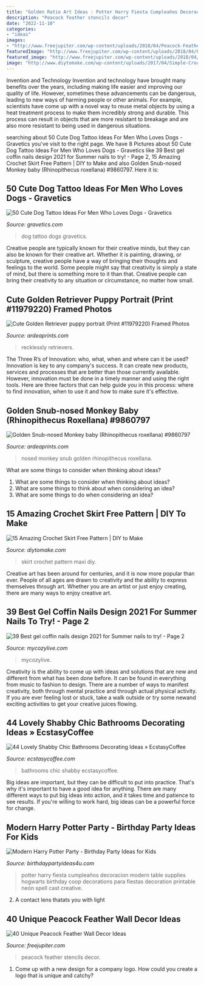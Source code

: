 ```yaml
---
title: "Golden Ratio Art Ideas : Potter Harry Fiesta Cumpleaños Decoracion Modern Table Supplies Hogwarts Birthday Coop Decorations Para Fiestas Decoration Printable Neón Spell Cast Creative"
description: "Peacock feather stencils decor"
date: "2022-11-10"
categories:
- "ideas"
images:
- "http://www.freejupiter.com/wp-content/uploads/2018/04/Peacock-Feather-Wall-Decor-Ideas-13.jpg"
featuredImage: "http://www.freejupiter.com/wp-content/uploads/2018/04/Peacock-Feather-Wall-Decor-Ideas-13.jpg"
featured_image: "http://www.freejupiter.com/wp-content/uploads/2018/04/Peacock-Feather-Wall-Decor-Ideas-13.jpg"
image: "http://www.diytomake.com/wp-content/uploads/2017/04/Simple-Crochet-Skirt.jpg"
---
```



Invention and Technology
Invention and technology have brought many benefits over the years, including making life easier and improving our quality of life. However, sometimes these advancements can be dangerous, leading to new ways of harming people or other animals. For example, scientists have come up with a novel way to reuse metal objects by using a heat treatment process to make them incredibly strong and durable. This process can result in objects that are more resistant to breakage and are also more resistant to being used in dangerous situations.

	

		
searching about 50 Cute Dog Tattoo Ideas For Men Who Loves Dogs - Gravetics you've visit to the right page. We have 8 Pictures about 50 Cute Dog Tattoo Ideas For Men Who Loves Dogs - Gravetics like 39 Best gel coffin nails design 2021 for Summer nails to try! - Page 2, 15 Amazing Crochet Skirt Free Pattern | DIY to Make and also Golden Snub-nosed Monkey baby (Rhinopithecus roxellana) #9860797. Here it is:
		
    
## 50 Cute Dog Tattoo Ideas For Men Who Loves Dogs - Gravetics

<img loading=lazy src="https://www.gravetics.com/wp-content/uploads/2017/06/Snupy-Dog-Abstract.jpg" onerror="this.onerror=null;this.src='https://tse2.mm.bing.net/th?id=OIP.nbj8cKFVLFVonPon-e02xAHaJ4&amp;pid=15.1';" alt="50 Cute Dog Tattoo Ideas For Men Who Loves Dogs - Gravetics">

_Source: gravetics.com_

>dog tattoo dogs gravetics. 

	

Creative people are typically known for their creative minds, but they can also be known for their creative art. Whether it is painting, drawing, or sculpture, creative people have a way of bringing their thoughts and feelings to the world. Some people might say that creativity is simply a state of mind, but there is something more to it than that. Creative people can bring their creativity to any situation or circumstance, no matter how small.

    
## Cute Golden Retriever Puppy Portrait (Print #11979220) Framed Photos

<img loading=lazy src="https://www.ardeaprints.com/p/172/cute-golden-retriever-puppy-portrait-11979220.jpg" onerror="this.onerror=null;this.src='https://tse3.mm.bing.net/th?id=OIP.CgyoFo0U1zyzVfXkFmNXBAAAAA&amp;pid=15.1';" alt="Cute Golden Retriever puppy portrait (Print #11979220) Framed Photos">

_Source: ardeaprints.com_

>recklessly retrievers. 

	

The Three R’s of Innovation: who, what, when and where can it be used?
Innovation is key to any company's success. It can create new products, services and processes that are better than those currently available. However, innovation must be done in a timely manner and using the right tools. Here are three factors that can help guide you in this process: where to find innovation, when to use it and how to make sure it's effective.

    
## Golden Snub-nosed Monkey Baby (Rhinopithecus Roxellana) #9860797

<img loading=lazy src="https://www.ardeaprints.com/p/172/golden-snub-nosed-monkey-baby-9860797.jpg" onerror="this.onerror=null;this.src='https://tse4.mm.bing.net/th?id=OIP.X3S8bToiB37nQJHtl09LbgAAAA&amp;pid=15.1';" alt="Golden Snub-nosed Monkey baby (Rhinopithecus roxellana) #9860797">

_Source: ardeaprints.com_

>nosed monkey snub golden rhinopithecus roxellana. 

	

What are some things to consider when thinking about ideas?
1. What are some things to consider when thinking about ideas?
2. What are some things to think about when considering an idea?
3. What are some things to do when considering an idea?

    
## 15 Amazing Crochet Skirt Free Pattern | DIY To Make

<img loading=lazy src="http://www.diytomake.com/wp-content/uploads/2017/04/Simple-Crochet-Skirt.jpg" onerror="this.onerror=null;this.src='https://tse1.mm.bing.net/th?id=OIP.SwF_oRFLHUHdnPh2wrvENwHaKA&amp;pid=15.1';" alt="15 Amazing Crochet Skirt Free Pattern | DIY to Make">

_Source: diytomake.com_

>skirt crochet pattern maxi diy. 

	

Creative art has been around for centuries, and it is now more popular than ever. People of all ages are drawn to creativity and the ability to express themselves through art. Whether you are an artist or just enjoy creating, there are many ways to enjoy creative art.

    
## 39 Best Gel Coffin Nails Design 2021 For Summer Nails To Try! - Page 2

<img loading=lazy src="https://mycozylive.com/wp-content/uploads/2021/05/12.jpg" onerror="this.onerror=null;this.src='https://tse2.mm.bing.net/th?id=OIP.aYT8z1U_pHWvvykSpNj3rgHaLH&amp;pid=15.1';" alt="39 Best gel coffin nails design 2021 for Summer nails to try! - Page 2">

_Source: mycozylive.com_

>mycozylive. 

	

Creativity is the ability to come up with ideas and solutions that are new and different from what has been done before. It can be found in everything from music to fashion to design. There are a number of ways to manifest creativity, both through mental practice and through actual physical activity. If you are ever feeling lost or stuck, take a walk outside or try some newand exciting activities to get your creative juices flowing.

    
## 44 Lovely Shabby Chic Bathrooms Decorating Ideas » EcstasyCoffee

<img loading=lazy src="https://i2.wp.com/www.ecstasycoffee.com/wp-content/uploads/2016/10/shabby-chic-bathrooms-34.jpg" onerror="this.onerror=null;this.src='https://tse4.mm.bing.net/th?id=OIP.Ut_1v5EglXYtTFZXNmwt2wHaK4&amp;pid=15.1';" alt="44 Lovely Shabby Chic Bathrooms Decorating Ideas » EcstasyCoffee">

_Source: ecstasycoffee.com_

>bathrooms chic shabby ecstasycoffee. 

	

Big ideas are important, but they can be difficult to put into practice. That's why it's important to have a good idea for anything. There are many different ways to put big ideas into action, and it takes time and patience to see results. If you're willing to work hard, big ideas can be a powerful force for change.

    
## Modern Harry Potter Party - Birthday Party Ideas For Kids

<img loading=lazy src="https://www.birthdaypartyideas4u.com/wp-content/uploads/2016/04/Modern-Harry-Potter-Party-Hogwarts-Food-550x792.jpg" onerror="this.onerror=null;this.src='https://tse4.mm.bing.net/th?id=OIP.A39PmggYQx6IRRS11sLGJQHaKq&amp;pid=15.1';" alt="Modern Harry Potter Party - Birthday Party Ideas for Kids">

_Source: birthdaypartyideas4u.com_

>potter harry fiesta cumpleaños decoracion modern table supplies hogwarts birthday coop decorations para fiestas decoration printable neón spell cast creative. 

	

2. A contact lens thatats you with light

    
## 40 Unique Peacock Feather Wall Decor Ideas

<img loading=lazy src="http://www.freejupiter.com/wp-content/uploads/2018/04/Peacock-Feather-Wall-Decor-Ideas-13.jpg" onerror="this.onerror=null;this.src='https://tse2.mm.bing.net/th?id=OIP.-Lp4RJ4poqwAgcIhRho9wAHaLH&amp;pid=15.1';" alt="40 Unique Peacock Feather Wall Decor Ideas">

_Source: freejupiter.com_

>peacock feather stencils decor. 

	

1. Come up with a new design for a company logo. How could you create a logo that is unique and catchy?

